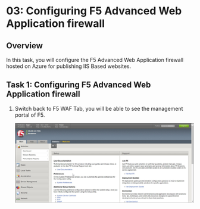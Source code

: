 # 03: Configuring F5 Advanced Web Application firewall

## Overview

In this task, you will configure the F5 Advanced Web Application firewall hosted on Azure for publishing IIS Based websites.

## Task 1: Configuring F5 Advanced Web Application firewall  

1. Switch back to F5 WAF Tab, you will be able to see the management portal of F5.

    ![](../images/f5-10.jpg)

